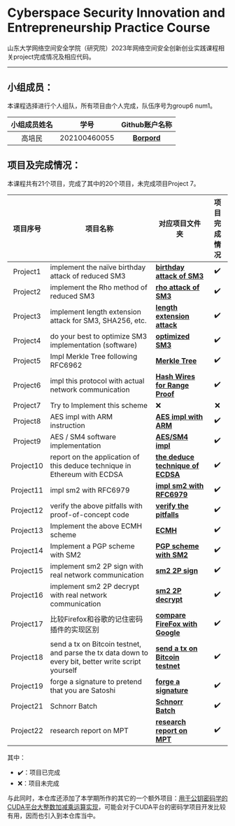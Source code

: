 # Cyberspace Security Innovation and Entrepreneurship Practice Course

山东大学网络空间安全学院（研究院）2023年网络空间安全创新创业实践课程相关project完成情况及相应代码。

------

## 小组成员：

本课程选择进行个人组队，所有项目由个人完成，队伍序号为group6 num1。

| 小组成员姓名 | 学号         |               Github账户名称               |
| :----------: | ------------ | :----------------------------------------: |
|    高培民    | 202100460055 | [**Borpord** ](https://github.com/Borpord) |

## 项目及完成情况：

本课程共有21个项目，完成了其中的20个项目，未完成项目Project 7。

| 项目序号  | 项目名称                                                     | 对应项目文件夹                                                 | 项目完成情况 |
| :-------: | ------------------------------------------------------------ | ------------------------------------------------------------ | :----------: |
| Project1  | implement the naïve birthday attack of reduced SM3           | [**birthday attack of SM3** ](https://github.com/Borpord/homework-group6/tree/main/Project01:%20implement%20the%20na%C3%AFve%20birthday%20attack%20of%20reduced%20SM3) |      ✔️       |
| Project2  | implement the Rho method of reduced SM3                      | [**rho attack of SM3** ](https://github.com/Borpord/homework-group6/tree/main/Project02%3A%20implement%20the%20Rho%20method%20of%20reduced%20SM3) |      ✔️       |
| Project3  | implement length extension attack for SM3, SHA256, etc.      | [**length extension attack** ](https://github.com/Borpord/homework-group6/tree/main/Project03%3A%20implement%20length%20extension%20attack%20for%20SM3%2C%20SHA256%2C%20etc.) |      ✔️       |
| Project4  | do your best to optimize SM3 implementation (software)       | [**optimized SM3** ](https://github.com/Borpord/homework-group6/tree/main/Project04%3A%20do%20your%20best%20to%20optimize%20SM3%20implementation%20(software)) |      ✔️       |
| Project5  | Impl Merkle Tree following RFC6962                           | [**Merkle Tree** ](https://github.com/Borpord/homework-group6/tree/main/Project05%3A%20Impl%20Merkle%20Tree%20following%20RFC6962) |      ✔️       |
| Project6  | impl this protocol with actual network communication         | [**Hash Wires for Range Proof** ](https://github.com/Borpord/homework-group6/tree/main/Project06:%20impl%20this%20protocol%20with%20actual%20network%20communication)                                                          |      ✔️       |
| Project7  | Try to Implement this scheme                                 | ❌                                                            |      ❌       |
| Project8  | AES impl with ARM instruction                                | [**AES impl with ARM** ](https://github.com/Borpord/homework-group6/tree/main/Project08%3A%20AES%20impl%20with%20ARM%20instruction) |      ✔️       |
| Project9  | AES / SM4 software implementation                            | [**AES/SM4 impl** ](https://github.com/Borpord/homework-group6/tree/main/Project09%3A%20AES%20and%20SM4%20software%20implementation) |      ✔️       |
| Project10 | report on the application of this deduce technique in Ethereum with ECDSA | [**the deduce technique of ECDSA** ](https://github.com/Borpord/homework-group6/tree/main/Project10%3A%20report%20on%20the%20application%20of%20this%20deduce%20technique%20in%20Ethereum%20with%20ECDSA) |      ✔️       |
| Project11 | impl sm2 with RFC6979                                        | [**impl sm2 with RFC6979** ](https://github.com/Borpord/homework-group6/tree/main/Project11%3A%20impl%20sm2%20with%20RFC6979) |      ✔️       |
| Project12 | verify the above pitfalls with proof-of-concept code         | [**verify the pitfalls** ](https://github.com/Borpord/homework-group6/tree/main/Project12%3A%20verify%20the%20above%20pitfalls%20with%20proof-of-concept%20code) |      ✔️       |
| Project13 | Implement the above ECMH scheme                              | [**ECMH** ](https://github.com/Borpord/homework-group6/tree/main/Project13%3A%20Implement%20the%20above%20ECMH%20scheme) |      ✔️       |
| Project14 | Implement a PGP scheme with SM2                              | [**PGP scheme with SM2** ](https://github.com/Borpord/homework-group6/tree/main/Project14%3A%20Implement%20a%20PGP%20scheme%20with%20SM2) |      ✔️       |
| Project15 | implement sm2 2P sign with real network communication        | [**sm2 2P sign** ](https://github.com/Borpord/homework-group6/tree/main/Project15%3A%20implement%20sm2%202P%20sign%20with%20real%20network%20communication) |      ✔️       |
| Project16 | implement sm2 2P decrypt with real network communication     | [**sm2 2P decrypt** ](https://github.com/Borpord/homework-group6/tree/main/Project16%3A%20implement%20sm2%202P%20decrypt%20with%20real%20network%20communication) |      ✔️       |
| Project17 | 比较Firefox和谷歌的记住密码插件的实现区别                    | [**compare FireFox with Google** ](https://github.com/Borpord/homework-group6/tree/main/Project17%EF%BC%9A%E6%AF%94%E8%BE%83Firefox%E5%92%8C%E8%B0%B7%E6%AD%8C%E7%9A%84%E8%AE%B0%E4%BD%8F%E5%AF%86%E7%A0%81%E6%8F%92%E4%BB%B6%E7%9A%84%E5%AE%9E%E7%8E%B0%E5%8C%BA%E5%88%AB) |      ✔️       |
| Project18 | send a tx on Bitcoin testnet, and parse the tx data down to every bit, better write script yourself | [**send a tx on Bitcoin testnet** ](https://github.com/Borpord/homework-group6/tree/main/Project18%3A%20send%20a%20tx%20on%20Bitcoin%20testnet%2C%20and%20parse%20the%20tx%20data%20down%20to%20every%20bit%2C%20better%20write%20script%20yourself) |      ✔️       |
| Project19 | forge a signature to pretend that you are Satoshi            | [**forge a signature** ](https://github.com/Borpord/homework-group6/tree/main/Project19%3A%20forge%20a%20signature%20to%20pretend%20that%20you%20are%20Satoshi) |      ✔️       |
| Project21 | Schnorr Batch                                                | [**Schnorr Batch** ](https://github.com/Borpord/homework-group6/tree/main/Project21%3A%20Schnorr%20Batch) |      ✔️       |
| Project22 | research report on MPT                                       | [**research report on MPT** ](https://github.com/Borpord/homework-group6/tree/main/Project22%3A%20research%20report%20on%20MPT) |      ✔️       |

其中：

- ✔️：项目已完成
- ❌：项目未完成

与此同时，本仓库还添加了本学期所作的其它的一个额外项目：[用于公钥密码学的CUDA平台大整数加减乘运算实现](https://github.com/Borpord/homework-group6/tree/main/%E8%A1%A5%E5%85%85:%20%E7%94%A8%E4%BA%8E%E5%85%AC%E9%92%A5%E5%AF%86%E7%A0%81%E5%AD%A6%E7%9A%84CUDA%E5%B9%B3%E5%8F%B0%E5%A4%A7%E6%95%B4%E6%95%B0%E5%8A%A0%E5%87%8F%E4%B9%98%E8%BF%90%E7%AE%97%E5%AE%9E%E7%8E%B0)，可能会对于CUDA平台的密码学项目开发比较有用，因而也引入到本仓库当中。
